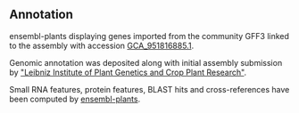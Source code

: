 **Annotation**
----------

ensembl-plants displaying genes imported from the community GFF3 linked to the assembly with accession [GCA\_951816885.1](http://www.ebi.ac.uk/ena/data/view/GCA_951816885.1).

Genomic annotation was deposited along with initial assembly submission by ["Leibniz Institute of Plant Genetics and Crop Plant Research"](https://www.ipk-gatersleben.de/en/).

Small RNA features, protein features, BLAST hits and cross-references have been
computed by [ensembl-plants](https://plants.ensembl.org/info/genome/annotation/index.html).
